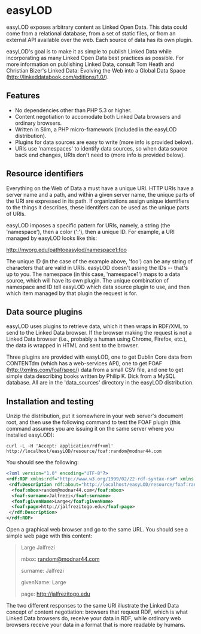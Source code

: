 # easyLOD

easyLOD exposes arbitrary content as Linked Open Data. This data could come from a relational database, from a set of static files, or from an external API available over the web. Each source of data has its own plugin.

easyLOD's goal is to make it as simple to publish Linked Data while incorporating as many Linked Open Data best practices as possible. For more information on publishing Linked Data, consult Tom Heath and Christian Bizer's Linked Data: Evolving the Web into a Global Data Space (http://linkeddatabook.com/editions/1.0/).

## Features

* No dependencies other than PHP 5.3 or higher.
* Content negotiation to accomodate both Linked Data browsers and ordinary browsers.
* Written in Slim, a PHP micro-framework (included in the easyLOD distribution). 
* Plugins for data sources are easy to write (more info is provided below).
* URIs use 'namespaces' to identify data sources, so when data source back end changes, URIs don't need to (more info is provided below).

## Resource identifiers

Everything on the Web of Data a must have a unique URI. HTTP URIs have a server name and a path, and within a given server name, the unique parts of the URI are expressed in its path. If organizations assign unique identifiers to the things it describes, these identifers can be used as the unique parts of URIs.

easyLOD imposes a specific pattern for URIs, namely, a string (the 'namespace'), then a color (':'), then a unique ID. For example, a URI managed by easyLOD looks like this:

http://myorg.edu/pathtoeasylod/namespace1:foo

The unique ID (in the case of the example above, 'foo') can be any string of characters that are valid in URIs. easyLOD doesn't assing the IDs -- that's up to you. The namespace (in this case, 'namespace1') maps to a data source, which will have its own plugin. The unique combination of namespace and ID tell easyLOD which data source plugin to use, and then which item managed by that plugin the request is for.

## Data source plugins

easyLOD uses plugins to retrieve data, which it then wraps in RDF/XML to send to the Linked Data browser. If the browser making the request is not a Linked Data browser (i.e., probably a human using Chrome, Firefox, etc.), the data is wrapped in HTML and sent to the browser.

Three plugins are provided with easyLOD, one to get Dublin Core data from CONTENTdm (which has a web-services API), one to get FOAF (http://xmlns.com/foaf/spec/) data from a small CSV file, and one to get simple data describing books written by Philip K. Dick from a MySQL database. All are in the 'data_sources' directory in the easyLOD distribution.

## Installation and testing

Unzip the distribution, put it somewhere in your web server's document root, and then use the following command to test the FOAF plugin (this command assumes you are issuing it on the same server where you installed easyLOD):

`curl -L -H 'Accept: application/rdf+xml' http://localhost/easyLOD/resource/foaf:random@modnar44.com`

You should see the following:

```xml
<?xml version="1.0" encoding="UTF-8"?>
<rdf:RDF xmlns:rdf="http://www.w3.org/1999/02/22-rdf-syntax-ns#" xmlns:foaf="http://xmlns.com/foaf/0.1/">
 <rdf:Description rdf:about="http://localhost/easyLOD/resource/foaf:random@modnar44.com">
  <foaf:mbox>random@modnar44.com</foaf:mbox>
  <foaf:surname>Jalfrezi</foaf:surname>
  <foaf:givenName>Large</foaf:givenName>
  <foaf:page>http://jalfrezitogo.edu</foaf:page>
 </rdf:Description>
</rdf:RDF>
```


Open a graphical web browser and go to the same URL. You should see a simple web page with this content:

> Large Jalfrezi
>
> mbox: random@modnar44.com
>
> surname: Jalfrezi
>
> givenName: Large
>
> page: http://jalfrezitogo.edu

The two different responses to the same URI illustrate the Linked Data concept of content negotiation: browsers that request RDF, which is what Linked Data browsers do, receive your data in RDF, while ordinary web browsers receive your data in a format that is more readable by humans.

